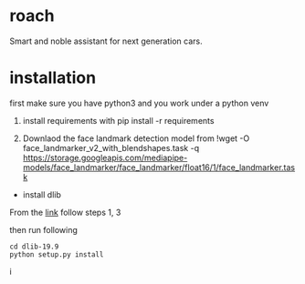 # roach
Smart and noble assistant for next generation cars.

# installation
first make sure you have python3 and you work under a python venv

1. install requirements with  pip install -r requirements

2. Downlaod the face landmark detection model from 
!wget -O face_landmarker_v2_with_blendshapes.task -q https://storage.googleapis.com/mediapipe-models/face_landmarker/face_landmarker/float16/1/face_landmarker.task
* install dlib




From the [link](https://kumarvinay.com/installing-dlib-library-in-ubuntu/) follow steps 1, 3

then run following

```
cd dlib-19.9
python setup.py install
```



i
